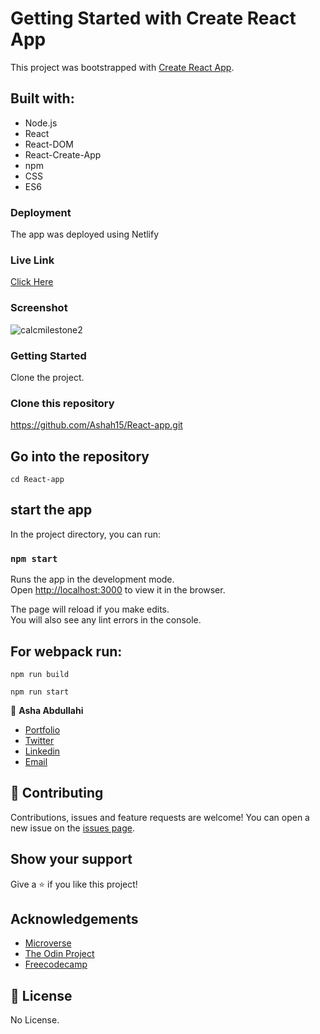 # Getting Started with Create React App

This project was bootstrapped with [Create React App](https://github.com/facebook/create-react-app).

## Built with:

- Node.js
- React
- React-DOM
- React-Create-App
- npm
- CSS
- ES6

### Deployment

The app was deployed using Netlify

### Live Link

[Click Here](https://jovial-visvesvaraya-43cbcc.netlify.app/)

### Screenshot

![calcmilestone2](https://user-images.githubusercontent.com/25789605/114098311-d8517e80-98c9-11eb-984f-0ae859457cbd.png)

### Getting Started

Clone the project.

### Clone this repository

https://github.com/Ashah15/React-app.git


## Go into the repository

`cd React-app`

## start the app

In the project directory, you can run:

### `npm start`

Runs the app in the development mode.<br />
Open [http://localhost:3000](http://localhost:3000) to view it in the browser.

The page will reload if you make edits.<br />
You will also see any lint errors in the console.

## For webpack run:

`npm run build`

`npm run start`

👤 **Asha Abdullahi**
- [Portfolio](https://ashah15.github.io/Asha-Portfolio/)
- [Twitter](https://twitter.com/AshaAbdullahi13)
- [Linkedin](https://www.linkedin.com/in/ashaabdullahi/)
- [Email](mailto:ashaabdillahi53@gmail.com )


## 🤝 Contributing

Contributions, issues and feature requests are welcome!
You can open a new issue on the [issues page](https://github.com/imahnama/React-Calculator-App/issues).

## Show your support

Give a ⭐️ if you like this project!

## Acknowledgements

- [Microverse](https://www.microverse.org/)
- [The Odin Project](https://www.theodinproject.com/)
- [Freecodecamp](http://freecodecamp.org/)

## 📝 License

No License.
